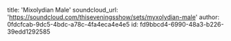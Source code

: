 title: 'Mixolydian Male'
soundcloud_url: 'https://soundcloud.com/thiseveningsshow/sets/myxolydian-male'
author: 0fdcfcab-9dc5-4bdc-a78c-4fa4eca4e4e5
id: fd9bbcd4-6990-48a3-b226-39edd1292585

